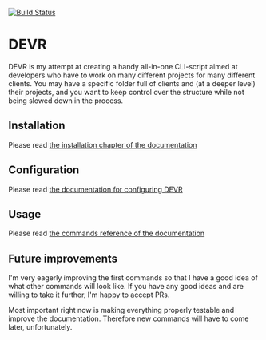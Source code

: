 [![Build Status](https://travis-ci.org/cleentfaar/devr.png?branch=master)](http://travis-ci.org/cleentfaar/devr)

DEVR
========================================================================================================================
DEVR is my attempt at creating a handy all-in-one CLI-script aimed at developers who have to work on many
different projects for many different clients.
You may have a specific folder full of clients and (at a deeper level) their projects, and you want to keep control over
the structure while not being slowed down in the process.


Installation
------------------------------------------------------------------------------------------------------------------------
Please read [the installation chapter of the documentation](docs/1-Installation.md)


Configuration
------------------------------------------------------------------------------------------------------------------------
Please read [the documentation for configuring DEVR](docs/2-Configuration.md)


Usage
------------------------------------------------------------------------------------------------------------------------
Please read [the commands reference of the documentation](docs/3-Commands.md)


Future improvements
------------------------------------------------------------------------------------------------------------------------
I'm very eagerly improving the first commands so that I have a good idea of what other commands will look like.
If you have any good ideas and are willing to take it further, I'm happy to accept PRs.

Most important right now is making everything properly testable and improve the documentation.
Therefore new commands will have to come later, unfortunately.
